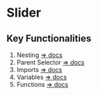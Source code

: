 # Slider

##  Key Functionalities

1. Nesting [=> docs](https://sass-lang.com/documentation/style-rules#nesting)
2. Parent Selector [=> docs](https://sass-lang.com/documentation/style-rules/parent-selector)
3. Imports [=> docs](https://sass-lang.com/documentation/at-rules/import)
4. Variables [=> docs](https://sass-lang.com/documentation/variables)
5. Functions [=> docs](https://sass-lang.com/documentation/values/functions)